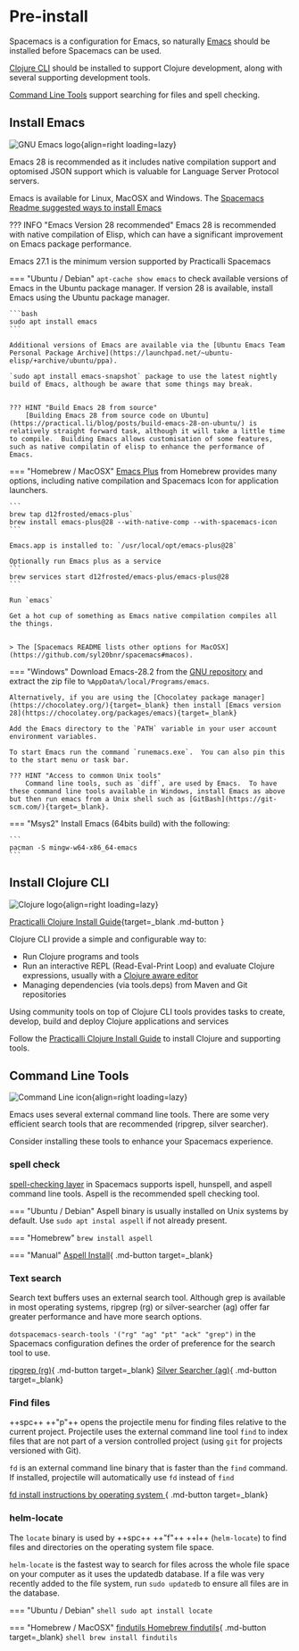 # Pre-install

Spacemacs is a configuration for Emacs, so naturally [Emacs](#install-emacs) should be installed before Spacemacs can be used.

[Clojure CLI](#install-clojure-cli) should be installed to support Clojure development, along with several supporting development tools.

[Command Line Tools](#command-line-tools) support searching for files and spell checking.



## Install Emacs

![GNU Emacs logo](https://raw.githubusercontent.com/practicalli/graphic-design/live/logos/emacs-icon.svg){align=right loading=lazy}

Emacs 28 is recommended as it includes native compilation support and optomised JSON support which is valuable for Language Server Protocol servers.

Emacs is available for Linux, MacOSX and Windows.  The [Spacemacs Readme suggested ways to install Emacs](https://github.com/syl20bnr/spacemacs/tree/develop#emacs)

??? INFO "Emacs Version 28 recommended"
    Emacs 28 is recommended with native compilation of Elisp, which can have a significant improvement on Emacs package performance.

   Emacs 27.1 is the minimum version supported by Practicalli Spacemacs


=== "Ubuntu / Debian"
    `apt-cache show emacs` to check available versions of Emacs in the Ubuntu package manager. If version 28 is available, install Emacs using the Ubuntu package manager.

    ```bash
    sudo apt install emacs
    ```

    Additional versions of Emacs are available via the [Ubuntu Emacs Team Personal Package Archive](https://launchpad.net/~ubuntu-elisp/+archive/ubuntu/ppa).

    `sudo apt install emacs-snapshot` package to use the latest nightly build of Emacs, although be aware that some things may break.


    ??? HINT "Build Emacs 28 from source"
        [Building Emacs 28 from source code on Ubuntu](https://practical.li/blog/posts/build-emacs-28-on-ubuntu/) is relatively straight forward task, although it will take a little time to compile.  Building Emacs allows customisation of some features, such as native compilatin of elisp to enhance the performance of Emacs.


=== "Homebrew / MacOSX"
    [Emacs Plus](https://github.com/d12frosted/homebrew-emacs-plus) from Homebrew provides many options, including native compilation and Spacemacs Icon for application launchers.

    ```
    brew tap d12frosted/emacs-plus`
    brew install emacs-plus@28 --with-native-comp --with-spacemacs-icon
    ```

    Emacs.app is installed to: `/usr/local/opt/emacs-plus@28`

    Optionally run Emacs plus as a service
    ```
    brew services start d12frosted/emacs-plus/emacs-plus@28
    ```

    Run `emacs`

    Get a hot cup of something as Emacs native compilation compiles all the things.


    > The [Spacemacs README lists other options for MacOSX](https://github.com/syl20bnr/spacemacs#macos).


=== "Windows"
    Download Emacs-28.2 from the [GNU repository](http://ftp.gnu.org/gnu/emacs/windows/emacs-26) and extract the zip file to `%AppData%/local/Programs/emacs`.

    Alternatively, if you are using the [Chocolatey package manager](https://chocolatey.org/){target=_blank} then install [Emacs version 28](https://chocolatey.org/packages/emacs){target=_blank}

    Add the Emacs directory to the `PATH` variable in your user account environment variables.

    To start Emacs run the command `runemacs.exe`.  You can also pin this to the start menu or task bar.

    ??? HINT "Access to common Unix tools"
        Command line tools, such as `diff`, are used by Emacs.  To have these command line tools available in Windows, install Emacs as above but then run emacs from a Unix shell such as [GitBash](https://git-scm.com/){target=_blank}.


=== "Msys2"
    Install Emacs (64bits build) with the following:

    ```
    pacman -S mingw-w64-x86_64-emacs
    ```


## Install Clojure CLI

![Clojure logo](https://raw.githubusercontent.com/practicalli/graphic-design/live/logos/clojure-logo.svg){align=right loading=lazy}

[Practicalli Clojure Install Guide](https://practical.li/clojure/clojure-cli/install/java.html){target=_blank .md-button }

Clojure CLI provide a simple and configurable way to:

* Run Clojure programs and tools
* Run an interactive REPL (Read-Eval-Print Loop) and evaluate Clojure expressions, usually with a [Clojure aware editor](/clojure-editors/)
* Managing dependencies (via tools.deps) from Maven and Git repositories

Using community tools on top of Clojure CLI tools provides tasks to create, develop, build and deploy Clojure applications and services

Follow the [Practicalli Clojure Install Guide](https://practical.li/clojure/clojure-cli/install/java.html) to install Clojure and supporting tools.


## Command Line Tools

![Command Line icon](https://raw.githubusercontent.com/practicalli/graphic-design/live/icons/terminal-emulator-green-screen.svg){align=right loading=lazy}

Emacs uses several external command line tools.  There are some very efficient search tools that are recommended (ripgrep, silver searcher).

Consider installing these tools to enhance your Spacemacs experience.


### spell check

[spell-checking layer](https://develop.spacemacs.org/layers/+checkers/spell-checking/README.html) in Spacemacs supports ispell, hunspell, and aspell command line tools. Aspell is the recommended spell checking tool.

=== "Ubuntu / Debian"
    Aspell binary is usually installed on Unix systems by default.  Use `sudo apt instal aspell` if not already present.

=== "Homebrew"
    `brew install aspell`

=== "Manual"
    [Aspell Install](http://aspell.net/){ .md-button target=_blank}


### Text search

Search text buffers uses an external search tool. Although grep is available in most operating systems, ripgrep (rg) or silver-searcher (ag) offer far greater performance and have more search options.

`dotspacemacs-search-tools '("rg" "ag" "pt" "ack" "grep")` in the Spacemacs configuration defines the order of preference for the search tool to use.

[ripgrep (rg)](https://github.com/BurntSushi/ripgrep){ .md-button target=_blank}
[Silver Searcher (ag)](https://github.com/ggreer/the_silver_searcher){ .md-button target=_blank}


### Find files

++spc++ ++"p"++ opens the projectile menu for finding files relative to the current project.  Projectile uses the external command line tool `find` to index files that are not part of a version controlled project (using `git` for projects versioned with Git).

`fd` is an external command line binary that is faster than the `find` command.  If installed, projectile will automatically use `fd` instead of `find`

[fd install instructions by operating system ](https://github.com/sharkdp/fd#installation){ .md-button target=_blank}


### helm-locate

The `locate` binary is used by ++spc++ ++"f"++ ++l++ (`helm-locate`) to find files and directories on the operating system file space.

`helm-locate` is the fastest way to search for files across the whole file space on your computer as it uses the updatedb database.  If a file was very recently added to the file system, run `sudo updatedb` to ensure all files are in the database.

=== "Ubuntu / Debian"
    ```shell
    sudo apt install locate
    ```

=== "Homebrew / MacOSX"
    [findutils Homebrew findutils](https://formulae.brew.sh/formula/findutils){ .md-button target=_blank}
    ```shell
    brew install findutils
    ```

